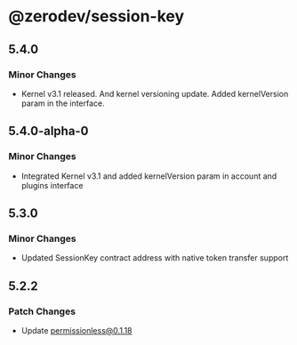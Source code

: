 # @zerodev/session-key

## 5.4.0

### Minor Changes

- Kernel v3.1 released. And kernel versioning update. Added kernelVersion param in the interface.

## 5.4.0-alpha-0

### Minor Changes

- Integrated Kernel v3.1 and added kernelVersion param in account and plugins interface

## 5.3.0

### Minor Changes

- Updated SessionKey contract address with native token transfer support

## 5.2.2

### Patch Changes

- Update permissionless@0.1.18

